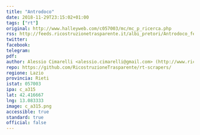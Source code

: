 ```yaml
---
title: "Antrodoco"
date: 2018-11-29T23:15:02+01:00
tags: ["rt"]
original: http://www.halleyweb.com/c057003/mc/mc_p_ricerca.php
rss: http://feeds.ricostruzionetrasparente.it/albi_pretori/Antrodoco_feed.xml
twitter: 
facebook: 
telegram: 
pdf: 
author: Alessio Cimarelli <alessio.cimarelli@gmail.com> (http://www.ricostruzionetrasparente.it)
repo: https://github.com/RicostruzioneTrasparente/rt-scrapers/
regione: Lazio
provincia: Rieti
istat: 057003
ipa: c_a315
lat: 42.416667
lng: 13.083333
image: c_a315.png
accessible: true
standard: true
official: false
---
```

